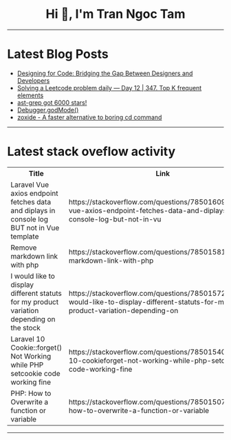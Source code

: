 <h1 align="center">Hi 👋, I'm Tran Ngoc Tam</h1>

---

# Latest Blog Posts 
<!-- BLOG-POST-LIST:START -->
- [Designing for Code: Bridging the Gap Between Designers and Developers](https://dev.to/shieldstring/designing-for-code-bridging-the-gap-between-designers-and-developers-2ag8)
- [Solving a Leetcode problem daily — Day 12 | 347. Top K frequent elements](https://dev.to/subhradeep__saha/solving-a-leetcode-problem-daily-day-12-347-top-k-frequent-elements-2i7h)
- [ast-grep got 6000 stars!](https://dev.to/herrington_darkholme/ast-grep-got-6000-stars-3eo2)
- [Debugger.godMode&lpar;&rpar;](https://dev.to/flounder4130/debuggergodmode-4567)
- [zoxide - A faster alternative to boring cd command](https://dev.to/chamal1120/zoxide-a-faster-alternative-to-boring-cd-command-1ae3)
<!-- BLOG-POST-LIST:END -->

---

# Latest stack oveflow activity
<table>
  <tr><th>Title</th><th>Link</th></tr>
  <!-- STACKOVERFLOW:START --><tr><td>Laravel Vue axios endpoint fetches data and diplays in console log BUT not in Vue template</td><td>https://stackoverflow.com/questions/78501609/laravel-vue-axios-endpoint-fetches-data-and-diplays-in-console-log-but-not-in-vu</td></tr><tr><td>Remove markdown link with php</td><td>https://stackoverflow.com/questions/78501581/remove-markdown-link-with-php</td></tr><tr><td>I would like to display different statuts for my product variation depending on the stock</td><td>https://stackoverflow.com/questions/78501572/i-would-like-to-display-different-statuts-for-my-product-variation-depending-on</td></tr><tr><td>Laravel 10 Cookie::forget&lpar;&rpar; Not Working while PHP setcookie code working fine</td><td>https://stackoverflow.com/questions/78501540/laravel-10-cookieforget-not-working-while-php-setcookie-code-working-fine</td></tr><tr><td>PHP: How to Overwrite a function or variable</td><td>https://stackoverflow.com/questions/78501507/php-how-to-overwrite-a-function-or-variable</td></tr><!-- STACKOVERFLOW:END -->
</table>

---



